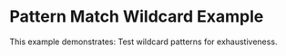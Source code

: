 # Pattern Match Wildcard Example

This example demonstrates: Test wildcard patterns for exhaustiveness.
